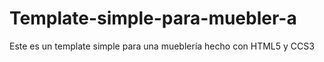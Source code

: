 # Template-simple-para-muebler-a
Este es un template simple para una mueblería hecho con HTML5 y CCS3
